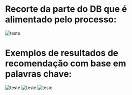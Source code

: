 # Recorte da parte do DB que é alimentado pelo processo:
![teste](https://i.imgur.com/IcwgRyG.png)

# Exemplos de resultados de recomendação com base em palavras chave:
![teste](https://i.imgur.com/LtcgeLe.png) ![teste](https://i.imgur.com/opKr1My.png) ![teste](https://i.imgur.com/u2iTjcq.png)
